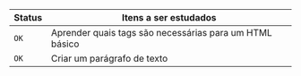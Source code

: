 | Status | Itens a ser estudados |
| --- | --- |
| `OK` | Aprender quais tags são necessárias para um HTML básico |
| `OK` | Criar um parágrafo de texto |